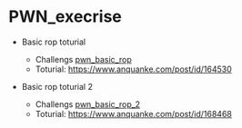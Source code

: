 # PWN_execrise

* Basic rop toturial
  * Challengs [pwn_basic_rop](https://github.com/desword/pwn_execrise/tree/master/pwn_basic_rop)
  * Toturial: https://www.anquanke.com/post/id/164530

* Basic rop toturial 2
  * Challengs [pwn_basic_rop_2](https://github.com/desword/pwn_execrise/tree/master/pwn_basic_rop_2)
  * Toturial: https://www.anquanke.com/post/id/168468

